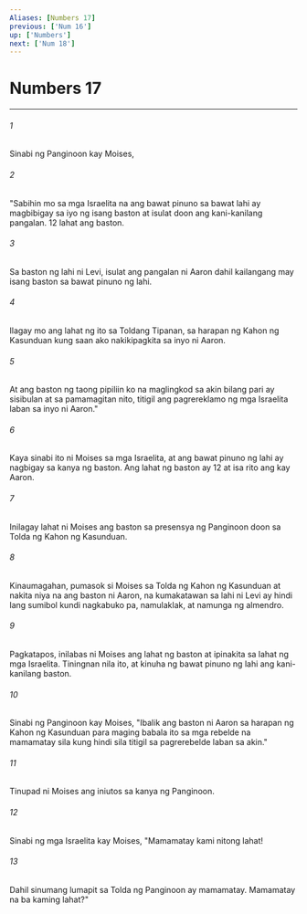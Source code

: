 ```yaml
---
Aliases: [Numbers 17]
previous: ['Num 16']
up: ['Numbers']
next: ['Num 18']
---
```

# Numbers 17

***






















###### 1 










Sinabi ng Panginoon kay Moises, 





















###### 2 










"Sabihin mo sa mga Israelita na ang bawat pinuno sa bawat lahi ay magbibigay sa iyo ng isang baston at isulat doon ang kani-kanilang pangalan. 12 lahat ang baston. 





















###### 3 










Sa baston ng lahi ni Levi, isulat ang pangalan ni Aaron dahil kailangang may isang baston sa bawat pinuno ng lahi. 





















###### 4 










Ilagay mo ang lahat ng ito sa Toldang Tipanan, sa harapan ng Kahon ng Kasunduan kung saan ako nakikipagkita sa inyo ni Aaron. 





















###### 5 










At ang baston ng taong pipiliin ko na maglingkod sa akin bilang pari ay sisibulan at sa pamamagitan nito, titigil ang pagrereklamo ng mga Israelita laban sa inyo ni Aaron." 





















###### 6 










Kaya sinabi ito ni Moises sa mga Israelita, at ang bawat pinuno ng lahi ay nagbigay sa kanya ng baston. Ang lahat ng baston ay 12 at isa rito ang kay Aaron. 





















###### 7 










Inilagay lahat ni Moises ang baston sa presensya ng Panginoon doon sa Tolda ng Kahon ng Kasunduan. 





















###### 8 










Kinaumagahan, pumasok si Moises sa Tolda ng Kahon ng Kasunduan at nakita niya na ang baston ni Aaron, na kumakatawan sa lahi ni Levi ay hindi lang sumibol kundi nagkabuko pa, namulaklak, at namunga ng almendro. 





















###### 9 










Pagkatapos, inilabas ni Moises ang lahat ng baston at ipinakita sa lahat ng mga Israelita. Tiningnan nila ito, at kinuha ng bawat pinuno ng lahi ang kani-kanilang baston. 





















###### 10 










Sinabi ng Panginoon kay Moises, "Ibalik ang baston ni Aaron sa harapan ng Kahon ng Kasunduan para maging babala ito sa mga rebelde na mamamatay sila kung hindi sila titigil sa pagrerebelde laban sa akin." 





















###### 11 










Tinupad ni Moises ang iniutos sa kanya ng Panginoon. 





















###### 12 










Sinabi ng mga Israelita kay Moises, "Mamamatay kami nitong lahat! 





















###### 13 










Dahil sinumang lumapit sa Tolda ng Panginoon ay mamamatay. Mamamatay na ba kaming lahat?"
